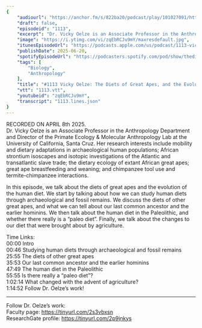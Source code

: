 ```yaml
---
{
	"audiourl": "https://anchor.fm/s/822ba20/podcast/play/101027091/https%3A%2F%2Fd3ctxlq1ktw2nl.cloudfront.net%2Fstaging%2F2025-3-8%2F8f6736af-a5df-a843-0a80-d8d712c2411b.m4a",
	"draft": false,
	"episodeid": "1113",
	"excerpt": "Dr. Vicky Oelze is an Associate Professor in the Anthropology Department and Director of the Primate Ecology & Molecular Anthropology Lab at the University of California, Santa Cruz. Her research interests include mobility and dietary adaptations in archaeological human populations; African strontium isoscapes and isotopic investigations of the Atlantic and transatlantic slave trade; the dietary ecology of extant African great apes; great ape breastfeeding and weaning; and chimpanzee tool use and termite-chimpanzee interactions.",
	"image": "https://i.ytimg.com/vi/zqEbRCJu9mY/maxresdefault.jpg",
	"itunesEpisodeUrl": "https://podcasts.apple.com/us/podcast/1113-vicky-oelze-the-diets-of-great-apes-and/id1451347236?i=1000713870683&uo=4",
	"publishDate": 2025-06-20,
	"spotifyEpisodeUrl": "https://podcasters.spotify.com/pod/show/thedissenter/episodes/1113-Vicky-Oelze-The-Diets-of-Great-Apes--and-the-Evolution-of-Human-Diets-e319jqj",
	"tags": [
		"Biology",
		"Anthropology"
	],
	"title": "#1113 Vicky Oelze: The Diets of Great Apes, and the Evolution of Human Diets",
	"vtt": "1113.vtt",
	"youtubeid": "zqEbRCJu9mY",
	"transcript": "1113.lines.json"
}
---
```

RECORDED ON APRIL 8th 2025.  
Dr. Vicky Oelze is an Associate Professor in the Anthropology Department and Director of the Primate Ecology & Molecular Anthropology Lab at the University of California, Santa Cruz. Her research interests include mobility and dietary adaptations in archaeological human populations; African strontium isoscapes and isotopic investigations of the Atlantic and transatlantic slave trade; the dietary ecology of extant African great apes; great ape breastfeeding and weaning; and chimpanzee tool use and termite-chimpanzee interactions.

In this episode, we talk about the diets of great apes and the evolution of the human diet. We start by talking about how we can study human diets through archaeological and fossil remains. We discuss the diets of other great apes, and what we can tell about our last common ancestor and the earlier hominins. We then talk about the human diet in the Paleolithic, and whether there really is a “paleo diet”. Finally, we talk about the changes to our diet that were brought about by agriculture.

Time Links:  
<time>00:00</time> Intro  
<time>00:46</time> Studying human diets through archaeological and fossil remains  
<time>25:55</time> The diets of other great apes  
<time>35:53</time> Our last common ancestor and the earlier hominins  
<time>47:49</time> The human diet in the Paleolithic  
<time>55:55</time> Is there really a “paleo diet”?  
<time>1:02:14</time> What changed with the advent of agriculture?  
<time>1:14:52</time> Follow Dr. Oelze’s work!

---

Follow Dr. Oelze’s work:  
Faculty page: https://tinyurl.com/2s3vbxsn  
ResearchGate profile: https://tinyurl.com/2p9jnkys

